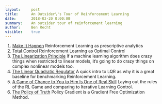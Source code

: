 ```yaml
---
layout:     post
title:      An Outsider\'s Tour of Reinforcement Learning
date:       2018-02-20 0:00:00
summary:    An outsider tour of reinforcement learning
author:     Ben Recht
visible:    true
---
```


1. [Make It Happen](http://www.argmin.net/2018/01/29/taxonomy/) Reinforcement Learning as prescriptive analytics
2. [Total Control](http://www.argmin.net/2018/02/01/control-tour/) Reinforcement Learning as Optimal Control
3. [The Linearization Principle](http://www.argmin.net/2018/02/05/linearization/) If a machine learning algorithm does crazy things when restricted to linear models, it’s going to do crazy things on complex nonlinear models too.
4. [The Linear Quadratic Regulator](http://www.argmin.net/2018/02/08/lqr/) A quick intro to LQR as why it is a great baseline for benchmarking Reinforcement Learning.
5. [A Game of Chance to You to Him Is One of Real Skill](http://www.argmin.net/2018/02/14/rl-game/) Laying out the rules of the RL Game and comparing to Iterative Learning Control.
6. [The Policy of Truth](http://www.argmin.net/2018/02/14/reinforce/) Policy Gradient is a Gradient Free Optimization Method.
